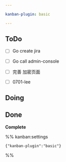 ```yaml
---

kanban-plugin: basic

---
```


## ToDo

- [ ] Go create jira
- [ ] Go call admin-console
- [ ] 完善 加密页面
- [ ] 0701-lee


## Doing



## Done

**Complete**




%% kanban:settings
```
{"kanban-plugin":"basic"}
```
%%